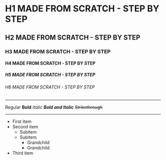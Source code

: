 # H1 MADE FROM SCRATCH - STEP BY STEP

## H2 MADE FROM SCRATCH - STEP BY STEP

### H3 MADE FROM SCRATCH - STEP BY STEP

#### H4 MADE FROM SCRATCH - STEP BY STEP

##### H5 MADE FROM SCRATCH - STEP BY STEP

###### H6 MADE FROM SCRATCH - STEP BY STEP

---

Regular
**Bold**
_Italic_
**_Bold and Italic_**
~~Strikethrough~~

---

- First item
- Second item
  - Subitem
  - Subitem
    - Grandchild
    - Grandchild
- Third item

